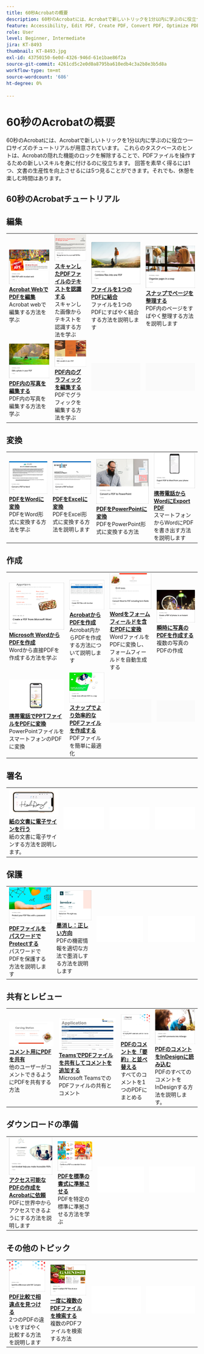 ```yaml
---
title: 60秒Acrobatの概要
description: 60秒のAcrobatには、Acrobatで新しいトリックを1分以内に学ぶのに役立つ一口サイズのチュートリアルが用意されています
feature: Accessibility, Edit PDF, Create PDF, Convert PDF, Optimize PDF, Sign, Security, Share, Collaboration
role: User
level: Beginner, Intermediate
jira: KT-8493
thumbnail: KT-8493.jpg
exl-id: 43750150-6e0d-4326-946d-61e1bae86f2a
source-git-commit: 4261cd5c2e0d0a8795ba610edb4c3a2b8e3b5d8a
workflow-type: tm+mt
source-wordcount: '686'
ht-degree: 0%

---
```


# 60秒のAcrobatの概要

60秒のAcrobatには、Acrobatで新しいトリックを1分以内に学ぶのに役立つ一口サイズのチュートリアルが用意されています。 これらのタスクベースのヒントは、Acrobatの隠れた機能のロックを解除することで、PDFファイルを操作するための新しいスキルを身に付けるのに役立ちます。 回答を素早く得るには1つ、文書の生産性を向上させるには5つ見ることができます。それでも、休憩を楽しむ時間はあります。

## 60秒のAcrobatチュートリアル

## 編集

<table style="table-layout:fixed">
<tr>
   <td>
    <a href="edit.md">
      <img alt="Acrobat WebでPDFを編集" src="../assets/60-edit-web.png" />
    </a>
    <div>
    <a href="edit.md"><strong>Acrobat WebでPDFを編集</strong></a>
    </div>
    Acrobat webで編集する方法を学ぶ
    <br>
  </td>
  <td>
    <a href="textrecognition.md">
      <img alt="スキャンしたPDFファイルのテキストを認識" src="../assets/60-ocr.png" />
    </a>
    <div>
    <a href="textrecognition.md"><strong>スキャンしたPDFファイルのテキストを認識する</strong></a>
    </div>
    スキャンした画像からテキストを認識する方法を学ぶ
    <br>
  </td>
  <td>
    <a href="combine-to-one-pdf.md">
      <img alt="ファイルを1つのPDFに結合" src="../assets/60-combine.png" />
    </a>
    <div>
    <a href="combine-to-one-pdf.md"><strong>ファイルを1つのPDFに結合</strong></a>
    </div>
    ファイルを1つのPDFにすばやく結合する方法を説明します
    <br>
  </td>
   <td>
    <a href="organize.md">
      <img alt="スナップでページを整理" src="../assets/60-organize.png" />
    </a>
    <div>
    <a href="organize.md"><strong>スナップでページを整理する</strong></a>
    </div>
    PDF内のページをすばやく整理する方法を説明します
    <br>
  </td>
</tr>
<tr>
  <td>
    <a href="editphoto.md">
      <img alt="PDF内の写真を編集" src="../assets/60-edit-photo.png" />
    </a>
    <div>
    <a href="editphoto.md"><strong>PDF内の写真を編集する</strong></a>
    </div>
    PDF内の写真を編集する方法を学ぶ
  </td>
  <td>
    <a href="editgraphic.md">
      <img alt="PDF内のグラフィックの編集" src="../assets/60-edit-graphic.png" />
    </a>
    <div>
    <a href="editgraphic.md"><strong>PDF内のグラフィックを編集する</strong></a>
    </div>
    PDFでグラフィックを編集する方法を学ぶ
  </td>
  <td>
      <img alt="スペーサー" src="../assets/Grayspacer.png" />
        <div>
        <br>
  </td>
  <td>
      <img alt="スペーサー" src="../assets/Grayspacer.png" />
        <div>
        <br>
  </td>
</tr>
</table>

## 変換

<table style="table-layout:fixed">
<tr>
  <td>
    <a href="convert-pdf-word.md">
      <img alt="PDFをWordに変換" src="../assets/60-convert-word.png" />
    </a>
    <div>
    <a href="convert-pdf-word.md"><strong>PDFをWordに変換</strong></a>
    </div>
    PDFをWord形式に変換する方法を学ぶ
  </td>
 <td>
    <a href="convert-pdf-excel.md">
      <img alt="PDFをExcelに変換" src="../assets/60-convert-excel.png" />
    </a>
    <div>
    <a href="convert-pdf-excel.md"><strong>PDFをExcelに変換</strong></a>
    </div>
    PDFをExcel形式に変換する方法を説明します
  </td>
  <td>
    <a href="convert-pdf-powerpoint.md">
      <img alt="PDFをPowerPointに変換" src="../assets/60-convert-pptx.png" />
    </a>
    <div>
    <a href="convert-pdf-powerpoint.md"><strong>PDFをPowerPointに変換</strong></a>
    </div>
    PDFをPowerPoint形式に変換する方法
  </td>
  <td>
    <a href="exportwordphone.md">
      <img alt="携帯電話からWordにExport PDF" src="../assets/60-export-word-phone.png" />
    </a>
    <div>
    <a href="exportwordphone.md"><strong>携帯電話からWordにExport PDF</strong></a>
    </div>
    スマートフォンからWordにPDFを書き出す方法を説明します
  </td>
</tr>
</table>

## 作成

<table style="table-layout:fixed">
<tr>
  <td>
    <a href="word-to-pdf.md">
      <img alt="Microsoft WordからPDFを作成" src="../assets/60-create-word.png" />
    </a>
    <div>
    <a href="word-to-pdf.md"><strong>Microsoft WordからPDFを作成</strong></a>
    </div>
    Wordから直接PDFを作成する方法を学ぶ
  </td>
  <td>
    <a href="create-from-acrobat.md">
      <img alt="AcrobatからのPDFの作成" src="../assets/60-create-acrobat.png" />
    </a>
    <div>
    <a href="create-from-acrobat.md"><strong>AcrobatからPDFを作成</strong></a>
    </div>
    Acrobat内からPDFを作成する方法について説明します
  <td>
    <a href="wordform.md">
      <img alt="フォームフィールドを含むPDFにWordを変換" src="../assets/60-convert-word-form.png" />
    </a>
    <div>
    <a href="wordform.md"><strong>Wordをフォームフィールドを含むPDFに変換</strong></a>
    </div>
    WordファイルをPDFに変換し、フォームフィールドを自動生成する
  </td>
  <td>
    <a href="photo.md">
      <img alt="瞬時にPDFを作成" src="../assets/60-create-photos.png" />
    </a>
    <div>
    <a href="photo.md"><strong>瞬時に写真のPDFを作成する</strong></a>
    </div>
    複数の写真のPDFの作成
  </td>
</tr>
<tr>
  <td>
    <a href="phone.md">
      <img alt="スマートフォンでPPTファイルをPDFに変換" src="../assets/60-pptx-phone.png" />
    </a>
    <div>
    <a href="phone.md"><strong>携帯電話でPPTファイルをPDFに変換</strong></a>
    </div>
    PowerPointファイルをスマートフォンのPDFに変換
  </td>
  <td>
    <a href="optimize.md">
      <img alt="より効率的なPDFファイルを簡単に作成" src="../assets/60-efficient.png" />
    </a>
    <div>
    <a href="optimize.md"><strong>スナップでより効率的なPDFファイルを作成する</strong></a>
    </div>
    PDFファイルを簡単に最適化
  </td>
  <td>
      <img alt="スペーサー" src="../assets/Grayspacer.png" />
        <div>
        <br>
  </td>
  <td>
      <img alt="スペーサー" src="../assets/Grayspacer.png" />
        <div>
        <br>
  </td>
</tr>
</table>

## 署名

<table style="table-layout:fixed">
<tr>
  <td>
    <a href="sign.md">
      <img alt="紙の文書に電子サイン" src="../assets/60-signature.png" />
    </a>
    <div>
    <a href="sign.md"><strong>紙の文書に電子サインを行う</strong></a>
    </div>
    紙の文書に電子サインする方法を説明します。
  </td>
  <td>
      <img alt="スペーサー" src="../assets/Whitespacer.png" />
        <div>
        <br>
  </td>
  <td>
      <img alt="スペーサー" src="../assets/Whitespacer.png" />
        <div>
        <br>
  </td>
  <td>
      <img alt="スペーサー" src="../assets/Whitespacer.png" />
        <div>
        <br>
  </td>
</tr>
</table>

## 保護

<table style="table-layout:fixed">
<tr>
  <td>
    <a href="protect.md">
      <img alt="PDFファイルをパスワードでProtectする" src="../assets/60-protect.png" />
    </a>
    <div>
    <a href="protect.md"><strong>PDFファイルをパスワードでProtectする</strong></a>
    </div>
    パスワードでPDFを保護する方法を説明します
  </td>
  <td>
    <a href="redaction.md">
      <img alt="墨消し：適切な方法" src="../assets/60-redaction.png" />
    </a>
    <div>
    <a href="redaction.md"><strong>墨消し：正しい方向</strong></a>
    </div>
    PDFの機密情報を適切な方法で墨消しする方法を説明します
  </td>
  <td>
      <img alt="スペーサー" src="../assets/Whitespacer.png" />
        <div>
        <br>
  </td>
  <td>
      <img alt="スペーサー" src="../assets/Whitespacer.png" />
        <div>
        <br>
  </td>
</tr>
</table>

## 共有とレビュー

<table style="table-layout:fixed">
<tr>
  <td>
    <a href="share-comment.md">
      <img alt="コメント用のPDFを共有" src="../assets/60-share-comment.png" />
    </a>
    <div>
    <a href="share-comment.md"><strong>コメント用にPDFを共有</strong></a>
    </div>
    他のユーザーがコメントできるようにPDFを共有する方法
  </td>
  <td>
    <a href="share-comment-teams.md">
      <img alt="TeamsでのPDFファイルの共有とコメント" src="../assets/60-share-teams.png" />
    </a>
    <div>
    <a href="share-comment-teams.md"><strong>TeamsでPDFファイルを共有してコメントを追加する</strong></a>
    </div>
    Microsoft TeamsでのPDFファイルの共有とコメント
  </td>
  <td>
    <a href="summarize-comments.md">
      <img alt="「要約」を使用したPDFのコメントの交換" src="../assets/60-summarize.png" />
    </a>
    <div>
    <a href="summarize-comments.md"><strong>PDFのコメントを「要約」と並べ替える</strong></a>
    </div>
    すべてのコメントを1つのPDFにまとめる
  </td>
   <td>
    <a href="indesign.md">
      <img alt="PDFコメントのInDesignへの読み込み" src="../assets/60-indesign.png" />
    </a>
    <div>
    <a href="indesign.md"><strong>PDFのコメントをInDesignに読み込む</strong></a>
    </div>
    PDFのすべてのコメントをInDesignする方法を説明します。
  </td>
</tr>
</table>

## ダウンロードの準備

<table style="table-layout:fixed">
<tr>
  <td>
    <a href="accessible.md">
      <img alt="アクセシブルなPDFを行う際にAcrobatを活用" src="../assets/60-accessible.png" />
    </a>
    <div>
    <a href="accessible.md"><strong>アクセス可能なPDFの作成をAcrobatに依頼</strong></a>
    </div>
    PDFに世界中からアクセスできるようにする方法を説明します
  </td>
 <td>
    <a href="conform.md">
      <img alt="PDFを標準書式に合わせる" src="../assets/60-conform.png" />
    </a>
    <div>
    <a href="conform.md"><strong>PDFを標準の書式に準拠させる</strong></a>
    </div>
    PDFを特定の標準に準拠させる方法を学ぶ
  </td>
  <td>
      <img alt="スペーサー" src="../assets/Whitespacer.png" />
        <div>
        <br>
  </td>
  <td>
      <img alt="スペーサー" src="../assets/Whitespacer.png" />
        <div>
        <br>
  </td>
</tr>
</table>

## その他のトピック

<table style="table-layout:fixed">
<tr>
  <td>
    <a href="compare.md">
      <img alt="PDF比較で相違点を見つける" src="../assets/60-compare.png" />
    </a>
    <div>
    <a href="compare.md"><strong>PDF比較で相違点を見つける</strong></a>
    </div>
    2つのPDFの違いをすばやく比較する方法を説明します
  </td>
 <td>
    <a href="search.md">
      <img alt="一度に複数のPDFファイルを検索" src="../assets/60-search.png" />
    </a>
    <div>
    <a href="search.md"><strong>一度に複数のPDFファイルを検索する</strong></a>
    </div>
    複数のPDFファイルを検索する方法
  </td>
  <td>
      <img alt="スペーサー" src="../assets/Whitespacer.png" />
        <div>
        <br>
  </td>
  <td>
      <img alt="スペーサー" src="../assets/Whitespacer.png" />
        <div>
        <br>
  </td>
</tr>
</table>